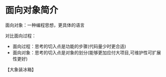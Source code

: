 # 面向对象简介

面向对象：一种编程思想，更具体的语言


对比面向过程：

- 面向过程：思考的切入点是功能的步骤(代码量少时更合适)
- 面向对象：思考的切入点是对象的划分(能够更加应付大项目,可维护性可扩展性更好)

【大象装冰箱】
